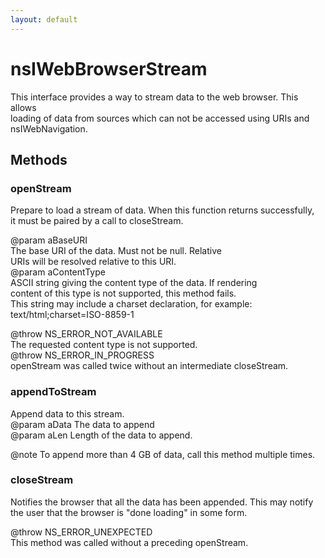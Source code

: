 ```yaml
---
layout: default
---
```


# nsIWebBrowserStream #
  
This interface provides a way to stream data to the web browser. This allows  
loading of data from sources which can not be accessed using URIs and  
nsIWebNavigation.  
  

## Methods ##

### openStream ###
  
Prepare to load a stream of data. When this function returns successfully,  
it must be paired by a call to closeStream.  
  
@param aBaseURI  
       The base URI of the data. Must not be null. Relative  
       URIs will be resolved relative to this URI.  
@param aContentType  
       ASCII string giving the content type of the data. If rendering  
       content of this type is not supported, this method fails.  
       This string may include a charset declaration, for example:  
       text/html;charset=ISO-8859-1  
  
@throw NS_ERROR_NOT_AVAILABLE  
       The requested content type is not supported.  
@throw NS_ERROR_IN_PROGRESS  
       openStream was called twice without an intermediate closeStream.  
  

### appendToStream ###
  
Append data to this stream.  
@param aData The data to append  
@param aLen  Length of the data to append.  
  
@note To append more than 4 GB of data, call this method multiple times.  
  

### closeStream ###
  
Notifies the browser that all the data has been appended. This may notify  
the user that the browser is "done loading" in some form.  
  
@throw NS_ERROR_UNEXPECTED  
       This method was called without a preceding openStream.  
  
